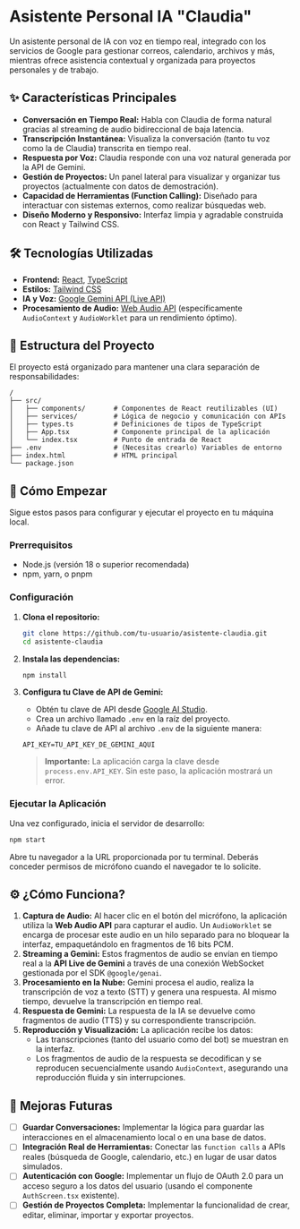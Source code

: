 # Asistente Personal IA "Claudia"

Un asistente personal de IA con voz en tiempo real, integrado con los servicios de Google para gestionar correos, calendario, archivos y más, mientras ofrece asistencia contextual y organizada para proyectos personales y de trabajo.

## ✨ Características Principales

-   **Conversación en Tiempo Real:** Habla con Claudia de forma natural gracias al streaming de audio bidireccional de baja latencia.
-   **Transcripción Instantánea:** Visualiza la conversación (tanto tu voz como la de Claudia) transcrita en tiempo real.
-   **Respuesta por Voz:** Claudia responde con una voz natural generada por la API de Gemini.
-   **Gestión de Proyectos:** Un panel lateral para visualizar y organizar tus proyectos (actualmente con datos de demostración).
-   **Capacidad de Herramientas (Function Calling):** Diseñado para interactuar con sistemas externos, como realizar búsquedas web.
-   **Diseño Moderno y Responsivo:** Interfaz limpia y agradable construida con React y Tailwind CSS.

## 🛠️ Tecnologías Utilizadas

-   **Frontend:** [React](https://react.dev/), [TypeScript](https://www.typescriptlang.org/)
-   **Estilos:** [Tailwind CSS](https://tailwindcss.com/)
-   **IA y Voz:** [Google Gemini API (Live API)](https://ai.google.dev/docs/gemini_api_overview)
-   **Procesamiento de Audio:** [Web Audio API](https://developer.mozilla.org/en-US/docs/Web/API/Web_Audio_API) (específicamente `AudioContext` y `AudioWorklet` para un rendimiento óptimo).

## 📂 Estructura del Proyecto

El proyecto está organizado para mantener una clara separación de responsabilidades:

```
/
├── src/
│   ├── components/       # Componentes de React reutilizables (UI)
│   ├── services/         # Lógica de negocio y comunicación con APIs
│   ├── types.ts          # Definiciones de tipos de TypeScript
│   ├── App.tsx           # Componente principal de la aplicación
│   └── index.tsx         # Punto de entrada de React
├── .env                  # (Necesitas crearlo) Variables de entorno
├── index.html            # HTML principal
└── package.json
```

## 🚀 Cómo Empezar

Sigue estos pasos para configurar y ejecutar el proyecto en tu máquina local.

### Prerrequisitos

-   Node.js (versión 18 o superior recomendada)
-   npm, yarn, o pnpm

### Configuración

1.  **Clona el repositorio:**
    ```bash
    git clone https://github.com/tu-usuario/asistente-claudia.git
    cd asistente-claudia
    ```

2.  **Instala las dependencias:**
    ```bash
    npm install
    ```

3.  **Configura tu Clave de API de Gemini:**
    -   Obtén tu clave de API desde [Google AI Studio](https://aistudio.google.com/app/apikey).
    -   Crea un archivo llamado `.env` en la raíz del proyecto.
    -   Añade tu clave de API al archivo `.env` de la siguiente manera:

    ```
    API_KEY=TU_API_KEY_DE_GEMINI_AQUI
    ```
    > **Importante:** La aplicación carga la clave desde `process.env.API_KEY`. Sin este paso, la aplicación mostrará un error.

### Ejecutar la Aplicación

Una vez configurado, inicia el servidor de desarrollo:

```bash
npm start
```

Abre tu navegador a la URL proporcionada por tu terminal. Deberás conceder permisos de micrófono cuando el navegador te lo solicite.

## ⚙️ ¿Cómo Funciona?

1.  **Captura de Audio:** Al hacer clic en el botón del micrófono, la aplicación utiliza la **Web Audio API** para capturar el audio. Un `AudioWorklet` se encarga de procesar este audio en un hilo separado para no bloquear la interfaz, empaquetándolo en fragmentos de 16 bits PCM.
2.  **Streaming a Gemini:** Estos fragmentos de audio se envían en tiempo real a la **API Live de Gemini** a través de una conexión WebSocket gestionada por el SDK `@google/genai`.
3.  **Procesamiento en la Nube:** Gemini procesa el audio, realiza la transcripción de voz a texto (STT) y genera una respuesta. Al mismo tiempo, devuelve la transcripción en tiempo real.
4.  **Respuesta de Gemini:** La respuesta de la IA se devuelve como fragmentos de audio (TTS) y su correspondiente transcripción.
5.  **Reproducción y Visualización:** La aplicación recibe los datos:
    -   Las transcripciones (tanto del usuario como del bot) se muestran en la interfaz.
    -   Los fragmentos de audio de la respuesta se decodifican y se reproducen secuencialmente usando `AudioContext`, asegurando una reproducción fluida y sin interrupciones.

## 🔮 Mejoras Futuras

-   [ ] **Guardar Conversaciones:** Implementar la lógica para guardar las interacciones en el almacenamiento local o en una base de datos.
-   [ ] **Integración Real de Herramientas:** Conectar las `function calls` a APIs reales (búsqueda de Google, calendario, etc.) en lugar de usar datos simulados.
-   [ ] **Autenticación con Google:** Implementar un flujo de OAuth 2.0 para un acceso seguro a los datos del usuario (usando el componente `AuthScreen.tsx` existente).
-   [ ] **Gestión de Proyectos Completa:** Implementar la funcionalidad de crear, editar, eliminar, importar y exportar proyectos.
